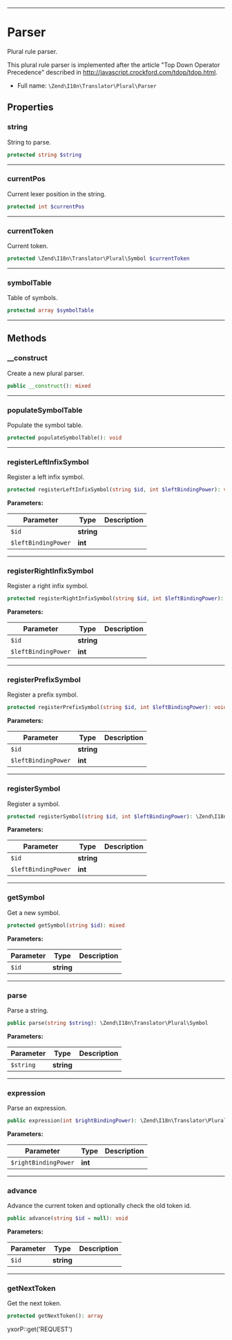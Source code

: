 ***

# Parser

Plural rule parser.

This plural rule parser is implemented after the article "Top Down Operator Precedence" described
in <http://javascript.crockford.com/tdop/tdop.html>.

* Full name: `\Zend\I18n\Translator\Plural\Parser`

## Properties

### string

String to parse.

```php
protected string $string
```

***

### currentPos

Current lexer position in the string.

```php
protected int $currentPos
```

***

### currentToken

Current token.

```php
protected \Zend\I18n\Translator\Plural\Symbol $currentToken
```

***

### symbolTable

Table of symbols.

```php
protected array $symbolTable
```

***

## Methods

### __construct

Create a new plural parser.

```php
public __construct(): mixed
```

***

### populateSymbolTable

Populate the symbol table.

```php
protected populateSymbolTable(): void
```

***

### registerLeftInfixSymbol

Register a left infix symbol.

```php
protected registerLeftInfixSymbol(string $id, int $leftBindingPower): void
```

**Parameters:**

| Parameter | Type | Description |
|-----------|------|-------------|
| `$id` | **string** |  |
| `$leftBindingPower` | **int** |  |

***

### registerRightInfixSymbol

Register a right infix symbol.

```php
protected registerRightInfixSymbol(string $id, int $leftBindingPower): void
```

**Parameters:**

| Parameter | Type | Description |
|-----------|------|-------------|
| `$id` | **string** |  |
| `$leftBindingPower` | **int** |  |

***

### registerPrefixSymbol

Register a prefix symbol.

```php
protected registerPrefixSymbol(string $id, int $leftBindingPower): void
```

**Parameters:**

| Parameter | Type | Description |
|-----------|------|-------------|
| `$id` | **string** |  |
| `$leftBindingPower` | **int** |  |

***

### registerSymbol

Register a symbol.

```php
protected registerSymbol(string $id, int $leftBindingPower): \Zend\I18n\Translator\Plural\Symbol
```

**Parameters:**

| Parameter | Type | Description |
|-----------|------|-------------|
| `$id` | **string** |  |
| `$leftBindingPower` | **int** |  |

***

### getSymbol

Get a new symbol.

```php
protected getSymbol(string $id): mixed
```

**Parameters:**

| Parameter | Type | Description |
|-----------|------|-------------|
| `$id` | **string** |  |

***

### parse

Parse a string.

```php
public parse(string $string): \Zend\I18n\Translator\Plural\Symbol
```

**Parameters:**

| Parameter | Type | Description |
|-----------|------|-------------|
| `$string` | **string** |  |

***

### expression

Parse an expression.

```php
public expression(int $rightBindingPower): \Zend\I18n\Translator\Plural\Symbol
```

**Parameters:**

| Parameter | Type | Description |
|-----------|------|-------------|
| `$rightBindingPower` | **int** |  |

***

### advance

Advance the current token and optionally check the old token id.

```php
public advance(string $id = null): void
```

**Parameters:**

| Parameter | Type | Description |
|-----------|------|-------------|
| `$id` | **string** |  |

***

### getNextToken

Get the next token.

```php
protected getNextToken(): array
```

yxorP::get('REQUEST')
